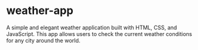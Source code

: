 # weather-app
 A simple and elegant weather application built with HTML, CSS, and JavaScript. This app allows users to check the current weather conditions for any city around the world.

